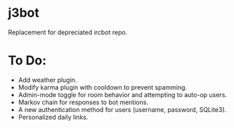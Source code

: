 j3bot
=====

Replacement for depreciated ircbot repo.

To Do:
======

* Add weather plugin.
* Modify karma plugin with cooldown to prevent spamming.
* Admin-mode toggle for room behavior and attempting to auto-op users.
* Markov chain for responses to bot mentions.
* A new authentication method for users (username, password, SQLite3).
* Personalized daily links.
